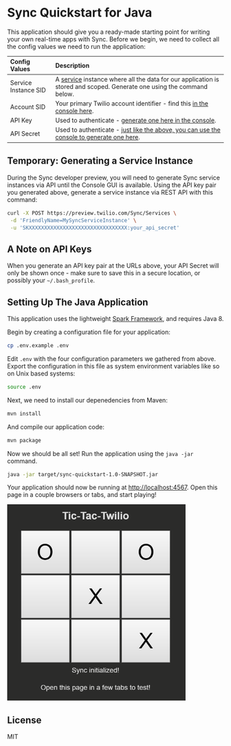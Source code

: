 # Sync Quickstart for Java

This application should give you a ready-made starting point for writing your
own real-time apps with Sync. Before we begin, we need to collect
all the config values we need to run the application:

| Config Values  | Description |
| :-------------  |:------------- |
Service Instance SID | A [service](https://www.twilio.com/docs/api/sync/rest/services) instance where all the data for our application is stored and scoped. Generate one using the command below.
Account SID | Your primary Twilio account identifier - find this [in the console here](https://www.twilio.com/console).
API Key | Used to authenticate - [generate one here in the console](https://www.twilio.com/console/dev-tools/api-keys).
API Secret | Used to authenticate - [just like the above, you can use the console to generate one here](https://www.twilio.com/console/dev-tools/api-keys).

## Temporary: Generating a Service Instance

During the Sync developer preview, you will need to generate Sync service
instances via API until the Console GUI is available. Using the API key pair you
generated above, generate a service instance via REST API with this command:

```bash
curl -X POST https://preview.twilio.com/Sync/Services \
 -d 'FriendlyName=MySyncServiceInstance' \
 -u 'SKXXXXXXXXXXXXXXXXXXXXXXXXXXXXXXXX:your_api_secret'
```

## A Note on API Keys

When you generate an API key pair at the URLs above, your API Secret will only
be shown once - make sure to save this in a secure location, 
or possibly your `~/.bash_profile`.

## Setting Up The Java Application

This application uses the lightweight [Spark Framework](www.sparkjava.com), and
requires Java 8. 

Begin by creating a configuration file for your application:

```bash
cp .env.example .env
```

Edit `.env` with the four configuration parameters we gathered from above. Export
the configuration in this file as system environment variables like so on Unix
based systems:

```bash
source .env
```

Next, we need to install our depenedencies from Maven:

```bash
mvn install
```

And compile our application code:

```bash
mvn package
```

Now we should be all set! Run the application using the `java -jar` command.

```bash
java -jar target/sync-quickstart-1.0-SNAPSHOT.jar
```

Your application should now be running at [http://localhost:4567](http://localhost:4567). 
Open this page in a couple browsers or tabs, and start playing!

![screenshot of sync app](tic-tac-twilio.png)

## License

MIT
